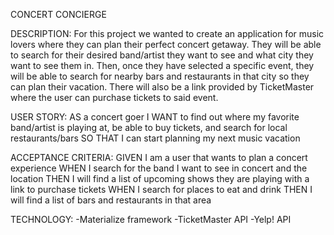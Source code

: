 CONCERT CONCIERGE

DESCRIPTION:
    For this project we wanted to create an application for music lovers where they can plan their perfect concert getaway. They will be able to search for their desired band/artist they want to see and what city they want to see them in. Then, once they have selected a specific event, they will be able to search for nearby bars and restaurants in that city so they can plan their vacation. There will also be a link provided by TicketMaster where the user can purchase tickets to said event.

USER STORY:
    AS a concert goer
    I WANT to find out where my favorite band/artist is playing at, be able to buy tickets, and search for local restaurants/bars
    SO THAT I can start planning my next music vacation

ACCEPTANCE CRITERIA:
    GIVEN I am a user that wants to plan a concert experience
    WHEN I search for the band I want to see in concert and the location
    THEN I will find a list of upcoming shows they are playing with a link to purchase tickets
    WHEN I search for places to eat and drink
    THEN  I will find a list of bars and restaurants in that area

TECHNOLOGY:
    -Materialize framework
    -TicketMaster API
    -Yelp! API
